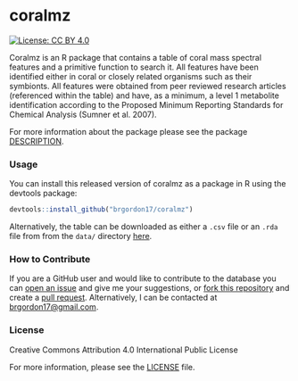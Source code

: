 
<!-- README.md is generated from README.Rmd. Please edit that file -->

# coralmz

<!-- badges: start -->

[![License: CC
BY 4.0](https://img.shields.io/badge/License-CC%20BY%204.0-lightgrey.svg)](https://creativecommons.org/licenses/by/4.0/)
<!-- badges: end -->

Coralmz is an R package that contains a table of coral mass spectral
features and a primitive function to search it. All features have been
identified either in coral or closely related organisms such as their
symbionts. All features were obtained from peer reviewed research
articles (referenced within the table) and have, as a minimum, a level 1
metabolite identification according to the Proposed Minimum Reporting
Standards for Chemical Analysis (Sumner et al. 2007).

For more information about the package please see the package
[DESCRIPTION](DESCRIPTION).

### Usage

You can install this released version of coralmz as a package in R using
the devtools package:

``` r
devtools::install_github("brgordon17/coralmz")
```

Alternatively, the table can be downloaded as either a `.csv` file or an
`.rda` file from from the `data/` directory [here](data/).

### How to Contribute

If you are a GitHub user and would like to contribute to the database
you can [open an
issue](https://help.github.com/en/articles/creating-an-issue) and give
me your suggestions, or [fork this
repository](https://help.github.com/en/articles/fork-a-repo) and create
a [pull
request](https://help.github.com/en/articles/creating-a-pull-request).
Alternatively, I can be contacted at <brgordon17@gmail.com>.

### License

Creative Commons Attribution 4.0 International Public License

For more information, please see the [LICENSE](LICENSE.md) file.
